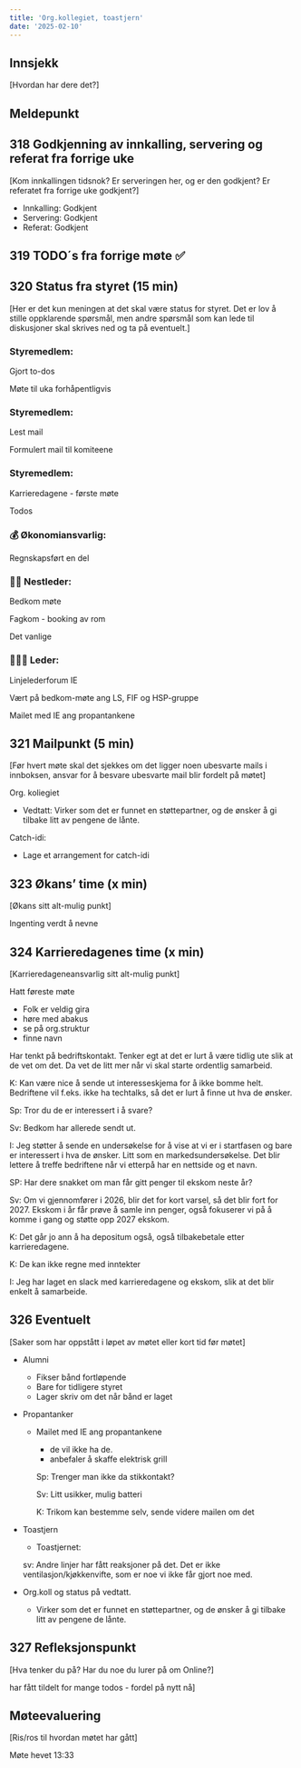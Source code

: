 ```yaml
---
title: 'Org.kollegiet, toastjern'
date: '2025-02-10'
---
```


## Innsjekk

[Hvordan har dere det?]

## Meldepunkt

## 318 Godkjenning av innkalling, servering og referat fra forrige uke

[Kom innkallingen tidsnok? Er serveringen her, og er den godkjent? Er referatet fra forrige uke godkjent?]

- Innkalling: Godkjent
- Servering: Godkjent
- Referat: Godkjent

## 319 TODO´s fra forrige møte **✅**

## 320 Status fra styret (15 min)

[Her er det kun meningen at det skal være status for styret. Det er lov å stille oppklarende spørsmål, men andre spørsmål som kan lede til diskusjoner skal skrives ned og ta på eventuelt.]

### **Styremedlem:**

Gjort to-dos

Møte til uka forhåpentligvis

### **Styremedlem:**

Lest mail

Formulert mail til komiteene

### **Styremedlem**:

Karrieredagene - første møte

Todos

### **💰** Økonomiansvarlig:

Regnskapsført en del

### 👨🏼 Nestleder:

Bedkom møte

Fagkom - booking av rom

Det vanlige

### 🧔🏼‍♂️ Leder:

Linjelederforum IE

Vært på bedkom-møte ang LS, FIF og HSP-gruppe

Mailet med IE ang propantankene

## 321 Mailpunkt (5 min)

[Før hvert møte skal det sjekkes om det ligger noen ubesvarte mails i innboksen, ansvar for å besvare ubesvarte mail blir fordelt på møtet]

Org. koliegiet

- Vedtatt: Virker som det er funnet en støttepartner, og de ønsker å gi tilbake litt av pengene de lånte.

Catch-idi:

- Lage et arrangement for catch-idi

## 323 Økans’ time (x min)

[Økans sitt alt-mulig punkt]

Ingenting verdt å nevne

## 324 Karrieredagenes time (x min)

[Karrieredageneansvarlig sitt alt-mulig punkt]

Hatt føreste møte

- Folk er veldig gira
- høre med abakus
- se på org.struktur
- finne navn

Har tenkt på bedriftskontakt. Tenker egt at det er lurt å være tidlig ute slik at de vet om det. Da vet de litt mer når vi skal starte ordentlig samarbeid.

K: Kan være nice å sende ut interesseskjema for å ikke bomme helt. Bedriftene vil f.eks. ikke ha techtalks, så det er lurt å finne ut hva de ønsker.

Sp: Tror du de er interessert i å svare?

Sv: Bedkom har allerede sendt ut.

I: Jeg støtter å sende en undersøkelse for å vise at vi er i startfasen og bare er interessert i hva de ønsker. Litt som en markedsundersøkelse. Det blir lettere å treffe bedriftene når vi etterpå har en nettside og et navn.

SP: Har dere snakket om man får gitt penger til ekskom neste år?

Sv: Om vi gjennomfører i 2026, blir det for kort varsel, så det blir fort for 2027. Ekskom i år får prøve å samle inn penger, også fokuserer vi på å komme i gang og støtte opp 2027 ekskom.

K: Det går jo ann å ha depositum også, også tilbakebetale etter karrieredagene.

K: De kan ikke regne med inntekter

I: Jeg har laget en slack med karrieredagene og ekskom, slik at det blir enkelt å samarbeide.

## 326 Eventuelt

[Saker som har oppstått i løpet av møtet eller kort tid før møtet]

- Alumni
    - Fikser bånd fortløpende
    - Bare for tidligere styret
    - Lager skriv om det når bånd er laget
- Propantanker
    - Mailet med IE ang propantankene
        - de vil ikke ha de.
        - anbefaler å skaffe elektrisk grill

        Sp: Trenger man ikke da stikkontakt?

        Sv: Litt usikker, mulig batteri

        K: Trikom kan bestemme selv, sende videre mailen om det
- Toastjern
    - Toastjernet:

    sv: Andre linjer har fått reaksjoner på det. Det er ikke ventilasjon/kjøkkenvifte, som er noe vi ikke får gjort noe med.
- Org.koll og status på vedtatt.

    - Virker som det er funnet en støttepartner, og de ønsker å gi tilbake litt av pengene de lånte.

## 327 Refleksjonspunkt

[Hva tenker du på? Har du noe du lurer på om Online?]

 har fått tildelt for mange todos - fordel på nytt nå]

## Møteevaluering

[Ris/ros til hvordan møtet har gått]

Møte hevet 13:33

